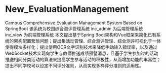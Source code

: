 # New_EvaluationManagement
 Campus Comprehensive Evaluation Management System Based on SpringBoot
该系统为校园综合测评管理系统
inc_admin 为后端管理系统
inc_view 为前端管理系统
本文提出基于Spring Boot架构和Vue框架来简化已有系统的架构配置繁琐问题；提出集活动管理、综合测评管理、综合测评可视化于一体使得模块多样化；提出使用OCR文字识别技术来降低手动输入错误率，以及通过WebSocket技术实现向学生与教师推送成绩预警消息，且基于学生参加过的活动推送相同分类活动的算法来提高学生参与活动的积极性，从而增加功能的丰富性；提出不同学校可以设定不同评分准则，从而实现多样评分准则的适用性。
